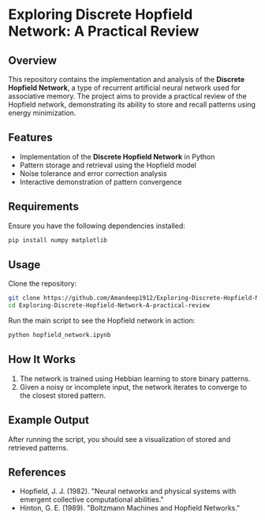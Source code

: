 # Exploring Discrete Hopfield Network: A Practical Review

## Overview
This repository contains the implementation and analysis of the **Discrete Hopfield Network**, a type of recurrent artificial neural network used for associative memory. The project aims to provide a practical review of the Hopfield network, demonstrating its ability to store and recall patterns using energy minimization.

## Features
- Implementation of the **Discrete Hopfield Network** in Python
- Pattern storage and retrieval using the Hopfield model
- Noise tolerance and error correction analysis
- Interactive demonstration of pattern convergence

## Requirements
Ensure you have the following dependencies installed:
```bash
pip install numpy matplotlib
```

## Usage
Clone the repository:
```bash
git clone https://github.com/Amandeep1912/Exploring-Discrete-Hopfield-Network-A-practical-review.git
cd Exploring-Discrete-Hopfield-Network-A-practical-review
```

Run the main script to see the Hopfield network in action:
```bash
python hopfield_network.ipynb
```

## How It Works
1. The network is trained using Hebbian learning to store binary patterns.
2. Given a noisy or incomplete input, the network iterates to converge to the closest stored pattern.

## Example Output
After running the script, you should see a visualization of stored and retrieved patterns.

## References
- Hopfield, J. J. (1982). "Neural networks and physical systems with emergent collective computational abilities."
- Hinton, G. E. (1989). "Boltzmann Machines and Hopfield Networks."
